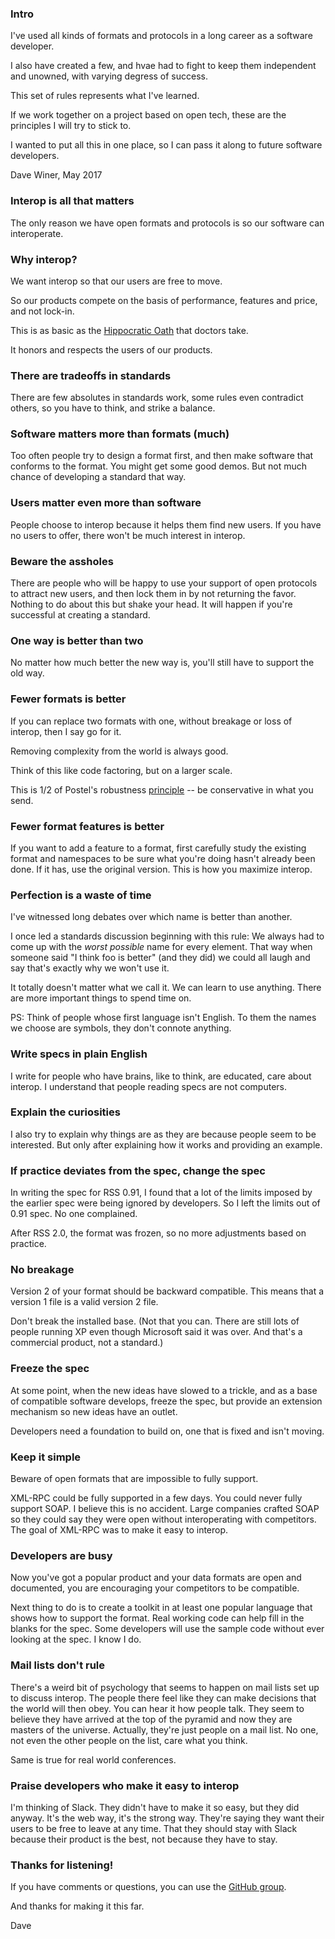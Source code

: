 ### IntroI've used all kinds of formats and protocols in a long career as a software developer. 
I also have created a few, and hvae had to fight to keep them independent and unowned, with varying degress of success. 
This set of rules represents what I've learned. 
If we work together on a project based on open tech, these are the principles I will try to stick to. 
I wanted to put all this in one place, so I can pass it along to future software developers. 
Dave Winer, May 2017
### Interop is all that mattersThe only reason we have open formats and protocols is so our software can interoperate. 
### Why interop?We want interop so that our users are free to move.
So our products compete on the basis of performance, features and price, and not lock-in. 
This is as basic as the <a href="https://en.wikipedia.org/wiki/Hippocratic_Oath">Hippocratic Oath</a> that doctors take. 
It honors and respects the users of our products.
### There are tradeoffs in standardsThere are few absolutes in standards work, some rules even contradict others, so you have to think, and strike a balance. 
### Software matters more than formats (much)Too often people try to design a format first, and then make software that conforms to the format. You might get some good demos. But not much chance of developing a standard that way.
### Users matter even more than softwarePeople choose to interop because it helps them find new users. If you have no users to offer, there won't be much interest in interop.
### Beware the assholesThere are people who will be happy to use your support of open protocols to attract new users, and then lock them in by not returning the favor. Nothing to do about this but shake your head. It will <i></i>happen if you're successful at creating a standard.
### One way is better than twoNo matter how much better the new way is, you'll still have to support the old way. 
### Fewer formats is betterIf you can replace two formats with one, without breakage or loss of interop, then I say go for it.
Removing complexity from the world is always good. 
Think of this like code factoring, but on a larger scale.
This is 1/2 of Postel's robustness <a href="https://en.wikipedia.org/wiki/Robustness_principle">principle</a> -- be conservative in what you send.
### Fewer format features is betterIf you want to add a feature to a format, first carefully study the existing format and namespaces to be sure what you're doing hasn't already been done. If it has, use the original version. This is how you maximize interop. 
### Perfection is a waste of timeI've witnessed long debates over which name is better than another. 
I once led a standards discussion beginning with this rule: We always had to come up with the <i>worst possible</i> name for every element. That way when someone said "I think foo is better" (and they did) we could all laugh and say that's exactly why we won't use it. 
It totally doesn't matter what we call it. We can learn to use anything. There are more important things to spend time on. 
PS: Think of people whose first language isn't English. To them the names we choose are symbols, they don't connote anything. 
### Write specs in plain EnglishI write for people who have brains, like to think, are educated, care about interop. I understand that people reading specs are not computers. 
### Explain the curiositiesI also try to explain why things are as they are because people seem to be interested. But only after explaining how it works and providing an example. 
### If practice deviates from the spec, change the specIn writing the spec for RSS 0.91, I found that a lot of the limits imposed by the earlier spec were being ignored by developers. So I left the limits out of 0.91 spec. No one complained. 
After RSS 2.0, the format was frozen, so no more adjustments based on practice.
### No breakageVersion 2 of your format should be backward compatible. This means that a version 1 file is a valid version 2 file. 
Don't break the installed base. (Not that you can. There are still lots of people running XP even though Microsoft said it was over. And that's a commercial product, not a standard.)
### Freeze the specAt some point, when the new ideas have slowed to a trickle, and as a base of compatible software develops, freeze the spec, but provide an extension mechanism so new ideas have an outlet. 
Developers need a foundation to build on, one that is fixed and isn't moving.
### Keep it simpleBeware of open formats that are impossible to fully support.
XML-RPC could be fully supported in a few days. You could never fully support SOAP. I believe this is no accident. Large companies crafted SOAP so they could say they were open without interoperating with competitors. The goal of XML-RPC was to make it easy to interop. 
### Developers are busyNow you've got a popular product and your data formats are open and documented, you are encouraging your competitors to be compatible. 
Next thing to do is to create a toolkit in at least one popular language that shows how to support the format. Real working code can help fill in the blanks for the spec. Some developers will use the sample code without ever looking at the spec. I know I do. 
### Mail lists don't ruleThere's a weird bit of psychology that seems to happen on mail lists set up to discuss interop. The people there feel like they can make decisions that the world will then obey. You can hear it how people talk. They seem to believe they have arrived at the top of the pyramid and now they are masters of the universe. Actually, they're just people on a mail list. No one, not even the other people on the list, care what you think.
Same is true for real world conferences. 
### Praise developers who make it easy to interopI'm thinking of Slack. They didn't have to make it so easy, but they did anyway. It's the web way, it's the strong way. They're saying they want their users to be free to leave at any time. That they should stay with Slack because their product is the best, not because they have to stay.
### Thanks for listening!If you have comments or questions, you can use the <a href="https://github.com/scripting/Scripting-News/blob/master/manifesto/rulesForStandardsMakers.md">GitHub group</a>. 
And thanks for making it this far. 
Dave
